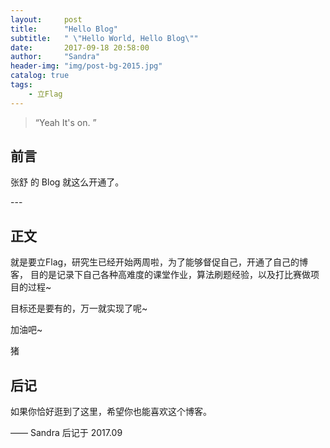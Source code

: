 ```yaml
---
layout:     post
title:      "Hello Blog"
subtitle:   " \"Hello World, Hello Blog\""
date:       2017-09-18 20:58:00
author:     "Sandra"
header-img: "img/post-bg-2015.jpg"
catalog: true
tags:
    - 立Flag
---
```


> “Yeah It's on. ”


## 前言

张舒 的 Blog 就这么开通了。


<p id = "build"></p>
---

## 正文

就是要立Flag，研究生已经开始两周啦，为了能够督促自己，开通了自己的博客，
目的是记录下自己各种高难度的课堂作业，算法刷题经验，以及打比赛做项目的过程~ 

目标还是要有的，万一就实现了呢~

加油吧~

猪


## 后记

如果你恰好逛到了这里，希望你也能喜欢这个博客。

—— Sandra 后记于 2017.09


